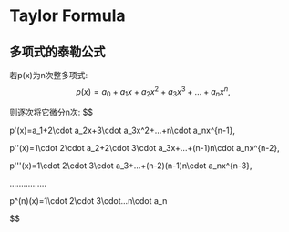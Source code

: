 Taylor Formula
===

多项式的泰勒公式
--
若p(x)为n次整多项式:
$$
p(x)=a_0+a_1x+a_2x^2+a_3x^3+...+a_nx^n,
$$

则逐次将它微分n次:
$$

p'(x)=a_1+2\cdot a_2x+3\cdot a_3x^2+...+n\cdot a_nx^{n-1},

p''(x)=1\cdot 2\cdot a_2+2\cdot 3\cdot a_3x+...+(n-1)n\cdot a_nx^{n-2},

p'''(x)=1\cdot 2\cdot 3\cdot a_3+...+(n-2)(n-1)n\cdot a_nx^{n-3},

................

p^(n)(x)=1\cdot 2\cdot 3\cdot...n\cdot a_n

$$
